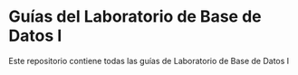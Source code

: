 <h1>Guías del Laboratorio de Base de Datos I</h1>
<p>Este repositorio contiene todas las guías de Laboratorio de Base de Datos I</p>
